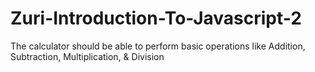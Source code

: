 # Zuri-Introduction-To-Javascript-2
The calculator should be able to perform basic operations like Addition, Subtraction, Multiplication, &amp; Division
